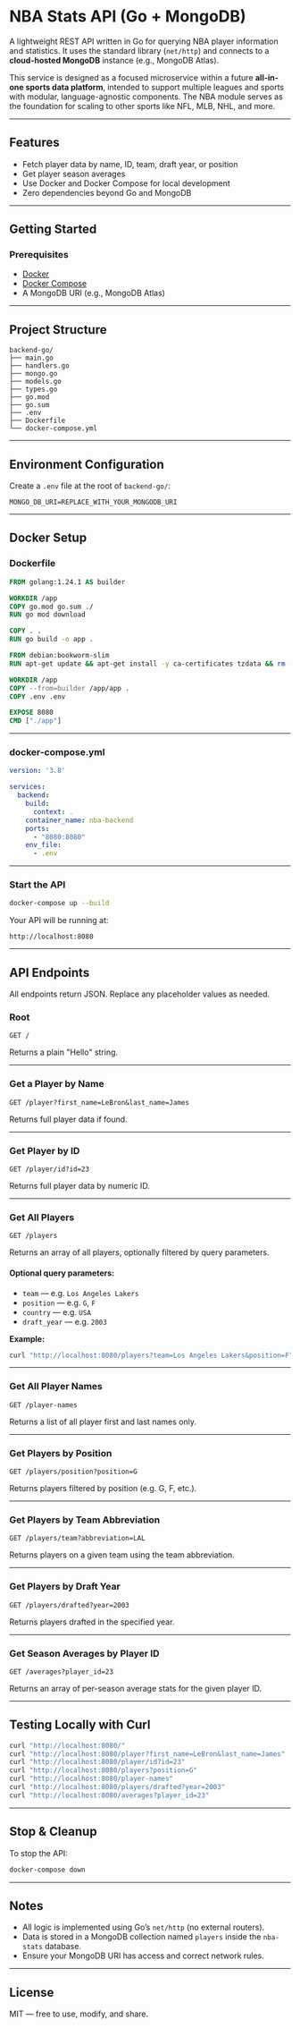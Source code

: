 # NBA Stats API (Go + MongoDB)

A lightweight REST API written in Go for querying NBA player information and statistics. It uses the standard library (`net/http`) and connects to a **cloud-hosted MongoDB** instance (e.g., MongoDB Atlas).

This service is designed as a focused microservice within a future **all-in-one sports data platform**, intended to support multiple leagues and sports with modular, language-agnostic components. The NBA module serves as the foundation for scaling to other sports like NFL, MLB, NHL, and more.

---

## Features

- Fetch player data by name, ID, team, draft year, or position
- Get player season averages
- Use Docker and Docker Compose for local development
- Zero dependencies beyond Go and MongoDB

---

## Getting Started

### Prerequisites

- [Docker](https://www.docker.com/products/docker-desktop)
- [Docker Compose](https://docs.docker.com/compose/)
- A MongoDB URI (e.g., MongoDB Atlas)

---

## Project Structure

```
backend-go/
├── main.go
├── handlers.go
├── mongo.go
├── models.go
├── types.go
├── go.mod
├── go.sum
├── .env
├── Dockerfile
└── docker-compose.yml
```

---

## Environment Configuration

Create a `.env` file at the root of `backend-go/`:

```env
MONGO_DB_URI=REPLACE_WITH_YOUR_MONGODB_URI
```

---

## Docker Setup

### Dockerfile

```dockerfile
FROM golang:1.24.1 AS builder

WORKDIR /app
COPY go.mod go.sum ./
RUN go mod download

COPY . .
RUN go build -o app .

FROM debian:bookworm-slim
RUN apt-get update && apt-get install -y ca-certificates tzdata && rm -rf /var/lib/apt/lists/*

WORKDIR /app
COPY --from=builder /app/app .
COPY .env .env

EXPOSE 8080
CMD ["./app"]
```

---

### docker-compose.yml

```yaml
version: '3.8'

services:
  backend:
    build:
      context: .
    container_name: nba-backend
    ports:
      - "8080:8080"
    env_file:
      - .env
```

---

### Start the API

```bash
docker-compose up --build
```

Your API will be running at:

```
http://localhost:8080
```

---

## API Endpoints

All endpoints return JSON. Replace any placeholder values as needed.

### Root

```http
GET /
```
Returns a plain "Hello" string.

---

### Get a Player by Name

```http
GET /player?first_name=LeBron&last_name=James
```
Returns full player data if found.

---

### Get Player by ID

```http
GET /player/id?id=23
```
Returns full player data by numeric ID.


---

### Get All Players

```http
GET /players
```
Returns an array of all players, optionally filtered by query parameters.


#### Optional query parameters:
- `team` — e.g. `Los Angeles Lakers`
- `position` — e.g. `G`, `F`
- `country` — e.g. `USA`
- `draft_year` — e.g. `2003`

**Example:**

```bash
curl "http://localhost:8080/players?team=Los Angeles Lakers&position=F"
```

---

### Get All Player Names

```http
GET /player-names
```
Returns a list of all player first and last names only.

---

### Get Players by Position

```http
GET /players/position?position=G
```
Returns players filtered by position (e.g. G, F, etc.).

---

### Get Players by Team Abbreviation

```http
GET /players/team?abbreviation=LAL
```
Returns players on a given team using the team abbreviation.

---

### Get Players by Draft Year

```http
GET /players/drafted?year=2003
```
Returns players drafted in the specified year.

---

### Get Season Averages by Player ID

```http
GET /averages?player_id=23
```
Returns an array of per-season average stats for the given player ID.

---

## Testing Locally with Curl

```bash
curl "http://localhost:8080/"
curl "http://localhost:8080/player?first_name=LeBron&last_name=James"
curl "http://localhost:8080/player/id?id=23"
curl "http://localhost:8080/players?position=G"
curl "http://localhost:8080/player-names"
curl "http://localhost:8080/players/drafted?year=2003"
curl "http://localhost:8080/averages?player_id=23"
```

---

## Stop & Cleanup

To stop the API:

```bash
docker-compose down
```

---

## Notes

- All logic is implemented using Go’s `net/http` (no external routers).
- Data is stored in a MongoDB collection named `players` inside the `nba-stats` database.
- Ensure your MongoDB URI has access and correct network rules.

---

## License

MIT — free to use, modify, and share.
